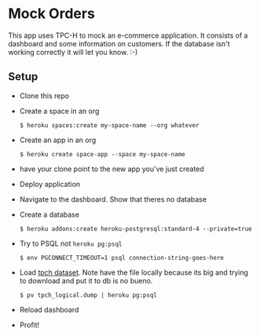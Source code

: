 # Mock Orders

This app uses TPC-H to mock an e-commerce application. It consists of a
dashboard and some information on customers. If the database isn't working
correctly it will let you know. :-)

## Setup

* Clone this repo

* Create a space in an org
  ```
  $ heroku spaces:create my-space-name --org whatever
  ```

* Create an app in an org
  ```
  $ heroku create space-app --space my-space-name
  ```

* have your clone point to the new app you've just created
* Deploy application
* Navigate to the dashboard. Show that theres no database

* Create a database
  ```
  $ heroku addons:create heroku-postgresql:standard-4 --private=true
  ```

* Try to PSQL not `heroku pg:psql`
  ```
  $ env PGCONNECT_TIMEOUT=1 psql connection-string-goes-here
  ```

* Load [tpch
  dataset](https://s3-us-west-2.amazonaws.com/rimas-pgbackups-testing/tpch_logical.dump). Note have the file locally because its big and trying to download and put it to db is no bueno.
  ```
  $ pv tpch_logical.dump | heroku pg:psql
  ```

* Reload dashboard
* Profit!
